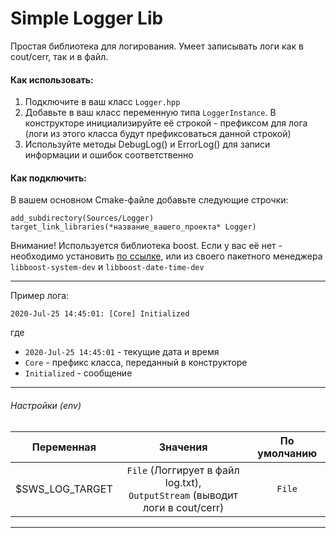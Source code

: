 # Simple Logger Lib

Простая библиотека для логирования. 
Умеет записывать логи как в cout/cerr, так и в файл.

#### Как использовать:
1) Подключите в ваш класс `Logger.hpp`
2) Добавьте в ваш класс переменную типа `LoggerInstance`. В конструкторе инициализируйте её строкой - префиксом для лога (логи из этого класса будут префиксоваться данной строкой)
3) Используйте методы DebugLog() и ErrorLog() для записи информации и ошибок соответственно     

#### Как подключить:
В вашем основном Cmake-файле добавьте следующие строчки:
`````
add_subdirectory(Sources/Logger)
target_link_libraries(*название_вашего_проекта* Logger)
````` 
Внимание! Используется библиотека boost. Если у вас её нет - необходимо установить [по ссылке](https://www.boost.org/users/download/), или из своего пакетного менеджера `libboost-system-dev` и `libboost-date-time-dev`

---

Пример лога:

`2020-Jul-25 14:45:01: [Core] Initialized`

где 
- `2020-Jul-25 14:45:01` - текущие дата и время
- `Core` - префикс класса, переданный в конструкторе
- `Initialized` - сообщение 


---

###### Настройки (env)

| Переменная          | Значения             | По умолчанию |
| ------------------- | :------------------: | :----------: |
| $SWS_LOG_TARGET | `File` (Логгирует в файл log.txt), <br> `OutputStream` (выводит логи в cout/cerr) | `File` |

--- 
